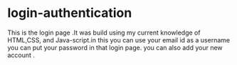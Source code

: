 # login-authentication
This is the login page .It was build using my current knowledge of HTML,CSS, and Java-script.in this you can use your email id as a username you can put your password in that login page. you can also add your new account .
